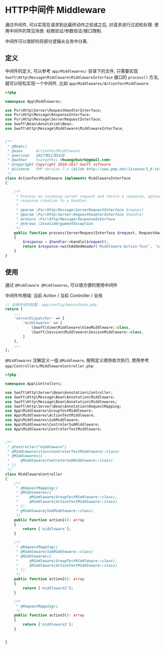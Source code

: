 # HTTP中间件 Middleware

通过中间件, 可以实现在请求到达最终动作之前或之后, 对请求进行过滤和处理. 使用中间件的常见场景: 权限验证/参数验证/接口限制.

中间件可以很好的将部分逻辑从业务中分离.

## 定义

中间件的定义, 可以参考 `app/Middlewares/` 目录下的文件, 只需要实现 `Swoft\Http\Message\Middleware\MiddlewareInterface` 接口的 `process()` 方法, 就可以轻松实现一个中间件, 比如 `app/Middlewares/ActionTestMiddleware`:

```php
<?php

namespace App\Middlewares;

use Psr\Http\Server\RequestHandlerInterface;
use Psr\Http\Message\ResponseInterface;
use Psr\Http\Message\ServerRequestInterface;
use Swoft\Bean\Annotation\Bean;
use Swoft\Http\Message\Middleware\MiddlewareInterface;


/**
 * @Bean()
 * @uses      ActionTestMiddleware
 * @version   2017年11月16日
 * @author    huangzhhui <huangzhwork@gmail.com>
 * @copyright Copyright 2010-2017 Swoft software
 * @license   PHP Version 7.x {@link http://www.php.net/license/3_0.txt}
 */
class ActionTestMiddleware implements MiddlewareInterface
{

    /**
     * Process an incoming server request and return a response, optionally delegating
     * response creation to a handler.
     *
     * @param \Psr\Http\Message\ServerRequestInterface $request
     * @param \Psr\Http\Server\RequestHandlerInterface $handler
     * @return \Psr\Http\Message\ResponseInterface
     * @throws \InvalidArgumentException
     */
    public function process(ServerRequestInterface $request, RequestHandlerInterface $handler): ResponseInterface
    {
        $response = $handler->handle($request);
        return $response->withAddedHeader('Middleware-Action-Test', 'success');
    }
}
```

## 使用

通过 `@Middleware @Middlewares`, 可以很方便的使用中间件

中间件作用域: 当前 Action / 当前 Controller / 全局

```php
// 全局中间件配置: app/config/beans/base.php
return [
    ...
    'serverDispatcher' => [
        'middlewares' => [
            \Swoft\View\Middleware\ViewMiddleware::class,
            \Swoft\Session\Middleware\SessionMiddleware::class,
        ]
    ],
    ...
];
```

`@Middlewares` 注解定义一组 `@Middleware`, 按照定义顺序依次执行, 使用参考 `app/Controllers/MiddlewareController.php`:

```php
<?php

namespace App\Controllers;

use Swoft\Http\Server\Bean\Annotation\Controller;
use Swoft\Http\Message\Bean\Annotation\Middleware;
use Swoft\Http\Message\Bean\Annotation\Middlewares;
use Swoft\Http\Server\Bean\Annotation\RequestMapping;
use App\Middlewares\GroupTestMiddleware;
use App\Middlewares\ActionTestMiddleware;
use App\Middlewares\SubMiddleware;
use App\Middlewares\ControlerSubMiddleware;
use App\Middlewares\ControlerTestMiddleware;


/**
 * @Controller("middleware")
 * @Middleware(class=ControlerTestMiddleware::class)
 * @Middlewares({
 *     @Middleware(ControlerSubMiddleware::class)
 * })
 */
class MiddlewareController
{
    /**
     * @RequestMapping()
     * @Middlewares({
     *     @Middleware(GroupTestMiddleware::class),
     *     @Middleware(ActionTestMiddleware::class)
     * })
     * @Middleware(SubMiddleware::class)
     */
    public function action1(): array
    {
        return ['middleware'];
    }

    /**
     * @RequestMapping()
     * @Middleware(SubMiddleware::class)
     * @Middlewares({
     *     @Middleware(GroupTestMiddleware::class),
     *     @Middleware(ActionTestMiddleware::class)
     * })
     */
    public function action2(): array
    {
        return ['middleware2'];
    }

    /**
     * @RequestMapping()
     */
    public function action3(): array
    {
        return ['middleware3'];
    }


}
```
